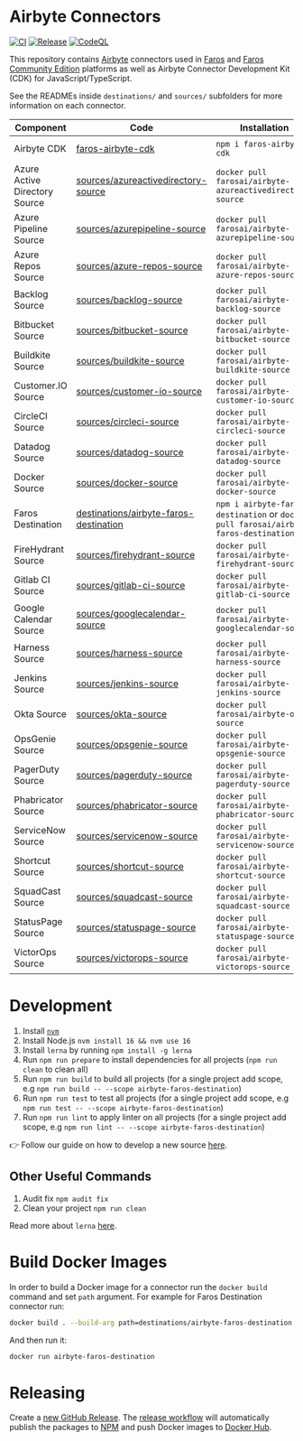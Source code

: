 # Airbyte Connectors

[![CI](https://github.com/faros-ai/airbyte-connectors/actions/workflows/ci.yml/badge.svg)](https://github.com/faros-ai/airbyte-connectors/actions/workflows/ci.yml) [![Release](https://github.com/faros-ai/airbyte-connectors/actions/workflows/release.yml/badge.svg)](https://github.com/faros-ai/airbyte-connectors/actions/workflows/release.yml) [![CodeQL](https://github.com/faros-ai/airbyte-connectors/actions/workflows/codeql-analysis.yml/badge.svg)](https://github.com/faros-ai/airbyte-connectors/actions/workflows/codeql-analysis.yml)

This repository contains [Airbyte](https://airbyte.io/) connectors used in [Faros](https://www.faros.ai) and [Faros Community Edition](https://github.com/faros-ai/faros-community-edition) platforms as well as Airbyte Connector Development Kit (CDK) for JavaScript/TypeScript.

See the READMEs inside `destinations/` and `sources/` subfolders for more information on each connector.

| Component                     | Code                                                                             | Installation                                                                         | Version                                                                                                                                                                                                                                                                                                                  |
| ----------------------------- | -------------------------------------------------------------------------------- | ------------------------------------------------------------------------------------ | ------------------------------------------------------------------------------------------------------------------------------------------------------------------------------------------------------------------------------------------------------------------------------------------------------------------------ |
| Airbyte CDK                   | [faros-airbyte-cdk](faros-airbyte-cdk)                                           | `npm i faros-airbyte-cdk`                                                            | [![npm package](https://img.shields.io/npm/v/faros-airbyte-cdk?color=blue&label=npm)](https://www.npmjs.com/package/faros-airbyte-cdk)                                                                                                                                                                                   |
| Azure Active Directory Source | [sources/azureactivedirectory-source](sources/azureactivedirectory-source)       | `docker pull farosai/airbyte-azureactivedirectory-source`                            | [![](https://img.shields.io/docker/v/farosai/airbyte-azureactivedirectory-source?color=blue&label=docker)](https://hub.docker.com/r/farosai/airbyte-azureactivedirectory-source/tags)                                                                                                                                    |
| Azure Pipeline Source         | [sources/azurepipeline-source](sources/azurepipeline-source)                     | `docker pull farosai/airbyte-azurepipeline-source`                                   | [![](https://img.shields.io/docker/v/farosai/airbyte-azurepipeline-source?color=blue&label=docker)](https://hub.docker.com/r/farosai/airbyte-azurepipeline-source/tags)                                                                                                                                                  |
| Azure Repos Source            | [sources/azure-repos-source](sources/azure-repos-source)                         | `docker pull farosai/airbyte-azure-repos-source`                                     | [![](https://img.shields.io/docker/v/farosai/airbyte-azure-repos-source?color=blue&label=docker)](https://hub.docker.com/r/farosai/airbyte-azure-repos-source/tags)                                                                                                                                                      |
| Backlog Source                | [sources/backlog-source](sources/backlog-source)                                 | `docker pull farosai/airbyte-backlog-source`                                         | [![](https://img.shields.io/docker/v/farosai/airbyte-backlog-source?color=blue&label=docker)](https://hub.docker.com/r/farosai/airbyte-backlog-source/tags)                                                                                                                                                              |
| Bitbucket Source              | [sources/bitbucket-source](sources/bitbucket-source)                             | `docker pull farosai/airbyte-bitbucket-source`                                       | [![](https://img.shields.io/docker/v/farosai/airbyte-bitbucket-source?color=blue&label=docker)](https://hub.docker.com/r/farosai/airbyte-bitbucket-source/tags)                                                                                                                                                          |
| Buildkite Source              | [sources/buildkite-source](sources/buildkite-source)                             | `docker pull farosai/airbyte-buildkite-source`                                       | [![](https://img.shields.io/docker/v/farosai/airbyte-buildkite-source?color=blue&label=docker)](https://hub.docker.com/r/farosai/airbyte-buildkite-source/tags)                                                                                                                                                          |
| Customer.IO Source            | [sources/customer-io-source](sources/customer-io-source)                         | `docker pull farosai/airbyte-customer-io-source`                                     | [![](https://img.shields.io/docker/v/farosai/airbyte-customer-io-source?color=blue&label=docker)](https://hub.docker.com/r/farosai/airbyte-customer-io-source/tags)                                                                                                                                                      |
| CircleCI Source               | [sources/circleci-source](sources/circleci-source)                               | `docker pull farosai/airbyte-circleci-source`                                        | [![](https://img.shields.io/docker/v/farosai/airbyte-circleci-source?color=blue&label=docker)](https://hub.docker.com/r/farosai/airbyte-circleci-source/tags)                                                                                                                                                            |
| Datadog Source                | [sources/datadog-source](sources/datadog-source)                                 | `docker pull farosai/airbyte-datadog-source`                                         | [![](https://img.shields.io/docker/v/farosai/airbyte-datadog-source?color=blue&label=docker)](https://hub.docker.com/r/farosai/airbyte-datadog-source/tags)                                                                                                                                                              |
| Docker Source                 | [sources/docker-source](sources/docker-source)                                   | `docker pull farosai/airbyte-docker-source`                                          | [![](https://img.shields.io/docker/v/farosai/airbyte-docker-source?color=blue&label=docker)](https://hub.docker.com/r/farosai/airbyte-docker-source/tags)                                                                                                                                                                |
| Faros Destination             | [destinations/airbyte-faros-destination](destinations/airbyte-faros-destination) | `npm i airbyte-faros-destination` or `docker pull farosai/airbyte-faros-destination` | [![npm package](https://img.shields.io/npm/v/airbyte-faros-destination?color=blue&label=npm)](https://www.npmjs.com/package/airbyte-faros-destination) [![](https://img.shields.io/docker/v/farosai/airbyte-faros-destination?color=blue&label=docker)](https://hub.docker.com/r/farosai/airbyte-faros-destination/tags) |
| FireHydrant Source            | [sources/firehydrant-source](sources/firehydrant-source)                         | `docker pull farosai/airbyte-firehydrant-source`                                     | [![](https://img.shields.io/docker/v/farosai/airbyte-firehydrant-source?color=blue&label=docker)](https://hub.docker.com/r/farosai/airbyte-firehydrant-source/tags)                                                                                                                                                      |
| Gitlab CI Source              | [sources/gitlab-ci-source](sources/gitlab-ci-source)                             | `docker pull farosai/airbyte-gitlab-ci-source`                                       | [![](https://img.shields.io/docker/v/farosai/airbyte-gitlab-ci-source?color=blue&label=docker)](https://hub.docker.com/r/farosai/airbyte-gitlab-ci-source/tags)                                                                                                                                                          |
| Google Calendar Source        | [sources/googlecalendar-source](sources/googlecalendar-source)                   | `docker pull farosai/airbyte-googlecalendar-source`                                  | [![](https://img.shields.io/docker/v/farosai/airbyte-googlecalendar-source?color=blue&label=docker)](https://hub.docker.com/r/farosai/airbyte-googlecalendar-source/tags)                                                                                                                                                |
| Harness Source                | [sources/harness-source](sources/harness-source)                                 | `docker pull farosai/airbyte-harness-source`                                         | [![](https://img.shields.io/docker/v/farosai/airbyte-harness-source?color=blue&label=docker)](https://hub.docker.com/r/farosai/airbyte-harness-source/tags)                                                                                                                                                              |
| Jenkins Source                | [sources/jenkins-source](sources/jenkins-source)                                 | `docker pull farosai/airbyte-jenkins-source`                                         | [![](https://img.shields.io/docker/v/farosai/airbyte-jenkins-source?color=blue&label=docker)](https://hub.docker.com/r/farosai/airbyte-jenkins-source/tags)                                                                                                                                                              |
| Okta Source                   | [sources/okta-source](sources/okta-source)                                       | `docker pull farosai/airbyte-okta-source`                                            | [![](https://img.shields.io/docker/v/farosai/airbyte-okta-source?color=blue&label=docker)](https://hub.docker.com/r/farosai/airbyte-okta-source/tags)                                                                                                                                                                    |
| OpsGenie Source               | [sources/opsgenie-source](sources/opsgenie-source)                               | `docker pull farosai/airbyte-opsgenie-source`                                        | [![](https://img.shields.io/docker/v/farosai/airbyte-opsgenie-source?color=blue&label=docker)](https://hub.docker.com/r/farosai/airbyte-opsgenie-source/tags)                                                                                                                                                            |
| PagerDuty Source              | [sources/pagerduty-source](sources/pagerduty-source)                             | `docker pull farosai/airbyte-pagerduty-source`                                       | [![](https://img.shields.io/docker/v/farosai/airbyte-pagerduty-source?color=blue&label=docker)](https://hub.docker.com/r/farosai/airbyte-pagerduty-source/tags)                                                                                                                                                          |
| Phabricator Source            | [sources/phabricator-source](sources/phabricator-source)                         | `docker pull farosai/airbyte-phabricator-source`                                     | [![](https://img.shields.io/docker/v/farosai/airbyte-phabricator-source?color=blue&label=docker)](https://hub.docker.com/r/farosai/airbyte-phabricator-source/tags)                                                                                                                                                      |
| ServiceNow Source             | [sources/servicenow-source](sources/servicenow-source)                           | `docker pull farosai/airbyte-servicenow-source`                                      | [![](https://img.shields.io/docker/v/farosai/airbyte-servicenow-source?color=blue&label=docker)](https://hub.docker.com/r/farosai/airbyte-servicenow-source/tags)                                                                                                                                                        |
| Shortcut Source               | [sources/shortcut-source](sources/shortcut-source)                               | `docker pull farosai/airbyte-shortcut-source`                                        | [![](https://img.shields.io/docker/v/farosai/airbyte-shortcut-source?color=blue&label=docker)](https://hub.docker.com/r/farosai/airbyte-shortcut-source/tags)                                                                                                                                                            |
| SquadCast Source              | [sources/squadcast-source](sources/squadcast-source)                             | `docker pull farosai/airbyte-squadcast-source`                                       | [![](https://img.shields.io/docker/v/farosai/airbyte-squadcast-source?color=blue&label=docker)](https://hub.docker.com/r/farosai/airbyte-squadcast-source/tags)                                                                                                                                                          |
| StatusPage Source             | [sources/statuspage-source](sources/statuspage-source)                           | `docker pull farosai/airbyte-statuspage-source`                                      | [![](https://img.shields.io/docker/v/farosai/airbyte-statuspage-source?color=blue&label=docker)](https://hub.docker.com/r/farosai/airbyte-statuspage-source/tags)                                                                                                                                                        |
| VictorOps Source              | [sources/victorops-source](sources/victorops-source)                             | `docker pull farosai/airbyte-victorops-source`                                       | [![](https://img.shields.io/docker/v/farosai/airbyte-victorops-source?color=blue&label=docker)](https://hub.docker.com/r/farosai/airbyte-victorops-source/tags)                                                                                                                                                          |

# Development

1. Install [`nvm`](https://github.com/nvm-sh/nvm#installing-and-updating)
2. Install Node.js `nvm install 16 && nvm use 16`
3. Install `lerna` by running `npm install -g lerna`
4. Run `npm run prepare` to install dependencies for all projects (`npm run clean` to clean all)
5. Run `npm run build` to build all projects (for a single project add scope, e.g `npm run build -- --scope airbyte-faros-destination`)
6. Run `npm run test` to test all projects (for a single project add scope, e.g `npm run test -- --scope airbyte-faros-destination`)
7. Run `npm run lint` to apply linter on all projects (for a single project add scope, e.g `npm run lint -- --scope airbyte-faros-destination`)

👉 Follow our guide on how to develop a new source [here](https://github.com/faros-ai/airbyte-connectors/tree/main/sources#developing-an-airbyte-source).

## Other Useful Commands

1. Audit fix `npm audit fix`
2. Clean your project `npm run clean`

Read more about `lerna` [here](https://github.com/lerna/lerna).

# Build Docker Images

In order to build a Docker image for a connector run the `docker build` command and set `path` argument.
For example for Faros Destination connector run:

```sh
docker build . --build-arg path=destinations/airbyte-faros-destination -t airbyte-faros-destination
```

And then run it:

```sh
docker run airbyte-faros-destination
```

# Releasing

Create a [new GitHub Release](https://github.com/faros-ai/airbyte-connectors/releases/new). The [release workflow](https://github.com/faros-ai/airbyte-connectors/blob/main/.github/workflows/release.yml) will automatically publish the packages to [NPM](https://www.npmjs.com/search?q=faros) and push Docker images to [Docker Hub](https://hub.docker.com/u/farosai).
